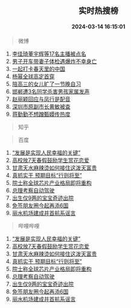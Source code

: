 <div align="center"><h2>实时热搜榜</h2><h4>2024-03-14 16:15:01</h4></div>

> 微博  

1. [李佳琦董宇辉等17名主播被点名](https://s.weibo.com/weibo?q=%23%E6%9D%8E%E4%BD%B3%E7%90%A6%E8%91%A3%E5%AE%87%E8%BE%89%E7%AD%8917%E5%90%8D%E4%B8%BB%E6%92%AD%E8%A2%AB%E7%82%B9%E5%90%8D%23&t=31&band_rank=1&Refer=top)<br />
2. [男子开车带妻子体检遇爆炸不幸身亡](https://s.weibo.com/weibo?q=%23%E7%94%B7%E5%AD%90%E5%BC%80%E8%BD%A6%E5%B8%A6%E5%A6%BB%E5%AD%90%E4%BD%93%E6%A3%80%E9%81%87%E7%88%86%E7%82%B8%E4%B8%8D%E5%B9%B8%E8%BA%AB%E4%BA%A1%23&t=31&band_rank=2&Refer=top)<br />
3. [一起打卡春天里的中国](https://s.weibo.com/weibo?q=%23%E4%B8%80%E8%B5%B7%E6%89%93%E5%8D%A1%E6%98%A5%E5%A4%A9%E9%87%8C%E7%9A%84%E4%B8%AD%E5%9B%BD%23&t=31&band_rank=3&Refer=top)<br />
4. [杨幂全球高定首穿](https://s.weibo.com/weibo?q=%23%E6%9D%A8%E5%B9%82%E5%85%A8%E7%90%83%E9%AB%98%E5%AE%9A%E9%A6%96%E7%A9%BF%23&t=31&band_rank=4&Refer=top)<br />
5. [陪高三的女儿旷了一节晚自习](https://s.weibo.com/weibo?q=%E9%99%AA%E9%AB%98%E4%B8%89%E7%9A%84%E5%A5%B3%E5%84%BF%E6%97%B7%E4%BA%86%E4%B8%80%E8%8A%82%E6%99%9A%E8%87%AA%E4%B9%A0&t=31&band_rank=5&Refer=top)<br />
6. [邯郸遭3名同学杀害男孩家属发声](https://s.weibo.com/weibo?q=%23%E9%82%AF%E9%83%B8%E9%81%AD3%E5%90%8D%E5%90%8C%E5%AD%A6%E6%9D%80%E5%AE%B3%E7%94%B7%E5%AD%A9%E5%AE%B6%E5%B1%9E%E5%8F%91%E5%A3%B0%23&t=31&band_rank=6&Refer=top)<br />
7. [赵丽颖回应与凤行是配音](https://s.weibo.com/weibo?q=%23%E8%B5%B5%E4%B8%BD%E9%A2%96%E5%9B%9E%E5%BA%94%E4%B8%8E%E5%87%A4%E8%A1%8C%E6%98%AF%E9%85%8D%E9%9F%B3%23&t=31&band_rank=7&Refer=top)<br />
8. [深圳市原副市长黄敏被查](https://s.weibo.com/weibo?q=%23%E6%B7%B1%E5%9C%B3%E5%B8%82%E5%8E%9F%E5%89%AF%E5%B8%82%E9%95%BF%E9%BB%84%E6%95%8F%E8%A2%AB%E6%9F%A5%23&t=31&band_rank=8&Refer=top)<br />
9. [蒋勤勤不想蹭甄嬛传热度](https://s.weibo.com/weibo?q=%23%E8%92%8B%E5%8B%A4%E5%8B%A4%E4%B8%8D%E6%83%B3%E8%B9%AD%E7%94%84%E5%AC%9B%E4%BC%A0%E7%83%AD%E5%BA%A6%23&t=31&band_rank=9&Refer=top)<br />

> 知乎  


> 百度  

1. [“发展是实现人民幸福的关键”](https://www.baidu.com/s?wd=%E2%80%9C%E5%8F%91%E5%B1%95%E6%98%AF%E5%AE%9E%E7%8E%B0%E4%BA%BA%E6%B0%91%E5%B9%B8%E7%A6%8F%E7%9A%84%E5%85%B3%E9%94%AE%E2%80%9D&sa=fyb_news&rsv_dl=fyb_news)<br />
2. [高校放7天春假鼓励学生赏花恋爱](https://www.baidu.com/s?wd=%E9%AB%98%E6%A0%A1%E6%94%BE7%E5%A4%A9%E6%98%A5%E5%81%87%E9%BC%93%E5%8A%B1%E5%AD%A6%E7%94%9F%E8%B5%8F%E8%8A%B1%E6%81%8B%E7%88%B1&sa=fyb_news&rsv_dl=fyb_news)<br />
3. [甘肃天水麻辣烫如何接住这泼天富贵](https://www.baidu.com/s?wd=%E7%94%98%E8%82%83%E5%A4%A9%E6%B0%B4%E9%BA%BB%E8%BE%A3%E7%83%AB%E5%A6%82%E4%BD%95%E6%8E%A5%E4%BD%8F%E8%BF%99%E6%B3%BC%E5%A4%A9%E5%AF%8C%E8%B4%B5&sa=fyb_news&rsv_dl=fyb_news)<br />
4. [真抓实干 预期目标“行则将至”](https://www.baidu.com/s?wd=%E7%9C%9F%E6%8A%93%E5%AE%9E%E5%B9%B2+%E9%A2%84%E6%9C%9F%E7%9B%AE%E6%A0%87%E2%80%9C%E8%A1%8C%E5%88%99%E5%B0%86%E8%87%B3%E2%80%9D&sa=fyb_news&rsv_dl=fyb_news)<br />
5. [院士称全球芯片产业格局即将重构](https://www.baidu.com/s?wd=%E9%99%A2%E5%A3%AB%E7%A7%B0%E5%85%A8%E7%90%83%E8%8A%AF%E7%89%87%E4%BA%A7%E4%B8%9A%E6%A0%BC%E5%B1%80%E5%8D%B3%E5%B0%86%E9%87%8D%E6%9E%84&sa=fyb_news&rsv_dl=fyb_news)<br />
6. [总理考察自动驾驶](https://www.baidu.com/s?wd=%E6%80%BB%E7%90%86%E8%80%83%E5%AF%9F%E8%87%AA%E5%8A%A8%E9%A9%BE%E9%A9%B6&sa=fyb_news&rsv_dl=fyb_news)<br />
7. [出生仅9两的宝宝奇迹出院](https://www.baidu.com/s?wd=%E5%87%BA%E7%94%9F%E4%BB%859%E4%B8%A4%E7%9A%84%E5%AE%9D%E5%AE%9D%E5%A5%87%E8%BF%B9%E5%87%BA%E9%99%A2&sa=fyb_news&rsv_dl=fyb_news)<br />
8. [免签朋友圈今起再添6国](https://www.baidu.com/s?wd=%E5%85%8D%E7%AD%BE%E6%9C%8B%E5%8F%8B%E5%9C%88%E4%BB%8A%E8%B5%B7%E5%86%8D%E6%B7%BB6%E5%9B%BD&sa=fyb_news&rsv_dl=fyb_news)<br />
9. [丽水机场建成并首航系谣言](https://www.baidu.com/s?wd=%E4%B8%BD%E6%B0%B4%E6%9C%BA%E5%9C%BA%E5%BB%BA%E6%88%90%E5%B9%B6%E9%A6%96%E8%88%AA%E7%B3%BB%E8%B0%A3%E8%A8%80&sa=fyb_news&rsv_dl=fyb_news)<br />

> 哔哩哔哩  

1. [“发展是实现人民幸福的关键”](https://www.baidu.com/s?wd=%E2%80%9C%E5%8F%91%E5%B1%95%E6%98%AF%E5%AE%9E%E7%8E%B0%E4%BA%BA%E6%B0%91%E5%B9%B8%E7%A6%8F%E7%9A%84%E5%85%B3%E9%94%AE%E2%80%9D&sa=fyb_news&rsv_dl=fyb_news)<br />
2. [高校放7天春假鼓励学生赏花恋爱](https://www.baidu.com/s?wd=%E9%AB%98%E6%A0%A1%E6%94%BE7%E5%A4%A9%E6%98%A5%E5%81%87%E9%BC%93%E5%8A%B1%E5%AD%A6%E7%94%9F%E8%B5%8F%E8%8A%B1%E6%81%8B%E7%88%B1&sa=fyb_news&rsv_dl=fyb_news)<br />
3. [甘肃天水麻辣烫如何接住这泼天富贵](https://www.baidu.com/s?wd=%E7%94%98%E8%82%83%E5%A4%A9%E6%B0%B4%E9%BA%BB%E8%BE%A3%E7%83%AB%E5%A6%82%E4%BD%95%E6%8E%A5%E4%BD%8F%E8%BF%99%E6%B3%BC%E5%A4%A9%E5%AF%8C%E8%B4%B5&sa=fyb_news&rsv_dl=fyb_news)<br />
4. [真抓实干 预期目标“行则将至”](https://www.baidu.com/s?wd=%E7%9C%9F%E6%8A%93%E5%AE%9E%E5%B9%B2+%E9%A2%84%E6%9C%9F%E7%9B%AE%E6%A0%87%E2%80%9C%E8%A1%8C%E5%88%99%E5%B0%86%E8%87%B3%E2%80%9D&sa=fyb_news&rsv_dl=fyb_news)<br />
5. [院士称全球芯片产业格局即将重构](https://www.baidu.com/s?wd=%E9%99%A2%E5%A3%AB%E7%A7%B0%E5%85%A8%E7%90%83%E8%8A%AF%E7%89%87%E4%BA%A7%E4%B8%9A%E6%A0%BC%E5%B1%80%E5%8D%B3%E5%B0%86%E9%87%8D%E6%9E%84&sa=fyb_news&rsv_dl=fyb_news)<br />
6. [总理考察自动驾驶](https://www.baidu.com/s?wd=%E6%80%BB%E7%90%86%E8%80%83%E5%AF%9F%E8%87%AA%E5%8A%A8%E9%A9%BE%E9%A9%B6&sa=fyb_news&rsv_dl=fyb_news)<br />
7. [出生仅9两的宝宝奇迹出院](https://www.baidu.com/s?wd=%E5%87%BA%E7%94%9F%E4%BB%859%E4%B8%A4%E7%9A%84%E5%AE%9D%E5%AE%9D%E5%A5%87%E8%BF%B9%E5%87%BA%E9%99%A2&sa=fyb_news&rsv_dl=fyb_news)<br />
8. [免签朋友圈今起再添6国](https://www.baidu.com/s?wd=%E5%85%8D%E7%AD%BE%E6%9C%8B%E5%8F%8B%E5%9C%88%E4%BB%8A%E8%B5%B7%E5%86%8D%E6%B7%BB6%E5%9B%BD&sa=fyb_news&rsv_dl=fyb_news)<br />
9. [丽水机场建成并首航系谣言](https://www.baidu.com/s?wd=%E4%B8%BD%E6%B0%B4%E6%9C%BA%E5%9C%BA%E5%BB%BA%E6%88%90%E5%B9%B6%E9%A6%96%E8%88%AA%E7%B3%BB%E8%B0%A3%E8%A8%80&sa=fyb_news&rsv_dl=fyb_news)<br />
